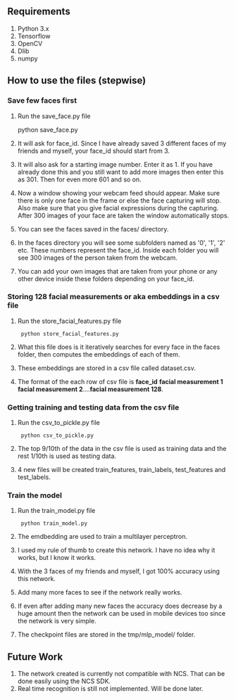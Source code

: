 ## Requirements
1. Python 3.x
2. Tensorflow
3. OpenCV
4. Dlib
5. numpy

## How to use the files (stepwise)

### Save few faces first

1. Run the save_face.py file

	python save_face.py

2. It will ask for face_id. Since I have already saved 3 different faces of my friends and myself, your face_id should start from 3.
3. It will also ask for a starting image number. Enter it as 1. If you have already done this and you still want to add more images then enter this as 301. Then for even more 601 and so on.
4. Now a window showing your webcam feed should appear. Make sure there is only one face in the frame or else the face capturing will stop. Also make sure that you give facial expressions during the capturing. After 300 images of your face are taken the window automatically stops.
5. You can see the faces saved in the faces/ directory.
6. In the faces directory you will see some subfolders named as '0', '1', '2' etc. These numbers represent the face_id. Inside each folder you will see 300 images of the person taken from the webcam.
7. You can add your own images that are taken from your phone or any other device inside these folders depending on your face_id.

### Storing 128 facial measurements or aka embeddings in a csv file

1. Run the store_facial_features.py file
	
		python store_facial_features.py

2. What this file does is it iteratively searches for every face in the faces folder, then computes the embeddings of each of them.
3. These embeddings are stored in a csv file called dataset.csv.
4. The format of the each row of csv file is <b>face_id</b> <b>facial measurement 1</b> <b>facial measurement 2</b>....<b>facial measurement 128</b>.

### Getting training and testing data from the csv file

1. Run the csv_to_pickle.py file
	
		python csv_to_pickle.py

2. The top 9/10th of the data in the csv file is used as training data and the rest 1/10th is used as testing data.
3. 4 new files will be created train_features, train_labels, test_features and test_labels.

### Train the model

1. Run the train_model.py file

		python train_model.py

2. The emdbedding are used to train a multilayer perceptron.
3. I used my rule of thumb to create this network. I have no idea why it works, but I know it works.
4. With the 3 faces of my friends and myself, I got 100% accuracy using this network.
5. Add many more faces to see if the network really works.
6. If even after adding many new faces the accuracy does decrease by a huge amount then the network can be used in mobile devices too since the network is very simple.
7. The checkpoint files are stored in the tmp/mlp_model/ folder.


## Future Work

1. The network created is currently not compatible with NCS. That can be done easily using the NCS SDK.
2. Real time recognition is still not implemented. Will be done later.
